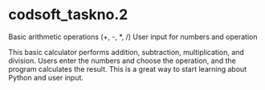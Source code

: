 # codsoft_taskno.2
  Basic arithmetic operations (+, -, *, /)
 User input for numbers and operation

This basic calculator performs addition, subtraction, multiplication, and division. Users enter the numbers and choose the operation, and the program calculates the result. This is a great way to start learning about Python and user input.


